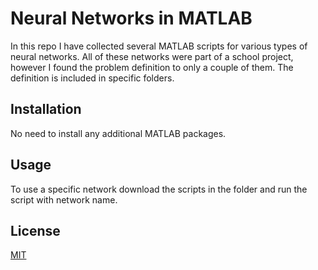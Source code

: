# Neural Networks in MATLAB

In this repo I have collected several MATLAB scripts for various types of neural networks. All of these networks were part of a school project, however I found the problem definition to only a couple of them. The definition is included in specific folders.

## Installation

No need to install any additional MATLAB packages.

## Usage
To use a specific network download the scripts in the folder and run the script with network name.


## License
[MIT](https://choosealicense.com/licenses/mit/)

